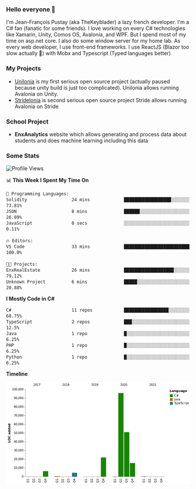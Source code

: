 ### Hello everyone 👋

I'm Jean-François Pustay (aka TheKeyblader) a lazy french developer. I'm a C# fan (fanatic for some friends). I love working on every C# technologies like Xamarin, Unity, Comos OS, Avalonia, and WPF.  But I spend most of my time on asp.net core. I also do some window server for my home lab. As every web developer, I use front-end frameworks. I use ReactJS (Blazor too slow actually 🙂) with Mobx and Typescript (Typed languages better)

### My Projects

* [Unilonia](https://github.com/TheKeyblader/Unilonia) is my first serious open source project (actually paused because unity build is just too complicated).
  Unilonia allows running Avalonia on Unity.
* [Stridelonia](https://github.com/TheKeyblader/Stridelonia) is second serious open source project
  Stride allows running Avalonia on Stride

### School Project

* __EnxAnalytics__ website which allows generating and process data about  students and does machine learning including this data 

### Some Stats

<!--START_SECTION:waka-->
![Profile Views](http://img.shields.io/badge/Profile%20Views-0-blue)

📊 **This Week I Spent My Time On** 

```text
💬 Programming Languages: 
Solidity                 24 mins             ██████████████████░░░░░░░   73.81% 
JSON                     8 mins              ██████░░░░░░░░░░░░░░░░░░░   26.09% 
JavaScript               0 secs              ░░░░░░░░░░░░░░░░░░░░░░░░░   0.11%

🔥 Editors: 
VS Code                  33 mins             █████████████████████████   100.0%

🐱‍💻 Projects: 
EnxRealEstate            26 mins             ███████████████████░░░░░░   79.12% 
Unknown Project          6 mins              █████░░░░░░░░░░░░░░░░░░░░   20.88%

```

**I Mostly Code in C#** 

```text
C#                       11 repos            █████████████████░░░░░░░░   68.75% 
TypeScript               2 repos             ███░░░░░░░░░░░░░░░░░░░░░░   12.5% 
Java                     1 repo              █░░░░░░░░░░░░░░░░░░░░░░░░   6.25% 
PHP                      1 repo              █░░░░░░░░░░░░░░░░░░░░░░░░   6.25% 
Python                   1 repo              █░░░░░░░░░░░░░░░░░░░░░░░░   6.25%

```


**Timeline**

![Chart not found](https://raw.githubusercontent.com/TheKeyblader/TheKeyblader/main/charts/bar_graph.png) 


<!--END_SECTION:waka-->

<!--
**TheKeyblader/TheKeyblader** is a ✨ _special_ ✨ repository because its `README.md` (this file) appears on your GitHub profile.

Here are some ideas to get you started:

- 🔭 I’m currently working on ...
- 🌱 I’m currently learning ...
- 👯 I’m looking to collaborate on ...
- 🤔 I’m looking for help with ...
- 💬 Ask me about ...
- 📫 How to reach me: ...
- 😄 Pronouns: ...
- ⚡ Fun fact: ...
-->
